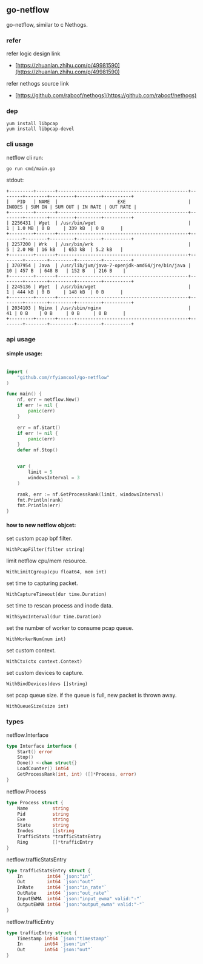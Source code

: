 ## go-netflow

go-netflow, similar to c Nethogs.

### refer

refer logic design link

- [https://zhuanlan.zhihu.com/p/49981590](https://zhuanlan.zhihu.com/p/49981590)

refer nethogs source link

- [https://github.com/raboof/nethogs](https://github.com/raboof/nethogs)

### dep

```
yum install libpcap
yum install libpcap-devel
```

### cli usage

netflow cli run:

```
go run cmd/main.go
```

stdout:

```text
+---------+-------+------------------------------------------------+--------+--------+---------+---------+----------+
|   PID   | NAME  |                      EXE                       | INODES | SUM IN | SUM OUT | IN RATE | OUT RATE |
+---------+-------+------------------------------------------------+--------+--------+---------+---------+----------+
| 2256431 | Wget  | /usr/bin/wget                                  |      1 | 1.0 MB | 0 B     | 339 kB  | 0 B      |
+---------+-------+------------------------------------------------+--------+--------+---------+---------+----------+
| 2257200 | Wrk   | /usr/bin/wrk                                   |      5 | 2.0 MB | 16 kB   | 653 kB  | 5.2 kB   |
+---------+-------+------------------------------------------------+--------+--------+---------+---------+----------+
| 3707954 | Java  | /usr/lib/jvm/java-7-openjdk-amd64/jre/bin/java |     10 | 457 B  | 648 B   | 152 B   | 216 B    |
+---------+-------+------------------------------------------------+--------+--------+---------+---------+----------+
| 2245136 | Wget  | /usr/bin/wget                                  |      1 | 444 kB | 0 B     | 148 kB  | 0 B      |
+---------+-------+------------------------------------------------+--------+--------+---------+---------+----------+
| 2034103 | Nginx | /usr/sbin/nginx                                |     41 | 0 B    | 0 B     | 0 B     | 0 B      |
+---------+-------+------------------------------------------------+--------+--------+---------+---------+----------+
```

### api usage

#### simple usage:

```go

import (
	"github.com/rfyiamcool/go-netflow"
)

func main() {
	nf, err = netflow.New()
	if err != nil {
		panic(err)
	}

	err = nf.Start()
	if err != nil {
		panic(err)
	}
	defer nf.Stop()


	var (
		limit = 5
		windowsInterval = 3
	)

	rank, err := nf.GetProcessRank(limit, windowsInterval)
	fmt.Println(rank)
	fmt.Println(err)
}
```

#### how to new netflow objcet:

set custom pcap bpf filter.

```
WithPcapFilter(filter string)
```

limit netflow cpu/mem resource.

```
WithLimitCgroup(cpu float64, mem int)
```

set time to capturing packet.

```
WithCaptureTimeout(dur time.Duration)
```

set time to rescan process and inode data.

```
WithSyncInterval(dur time.Duration)
```

set the number of worker to consume pcap queue.

```
WithWorkerNum(num int)
```

set custom context.

```
WithCtx(ctx context.Context)
```

set custom devices to capture.

```
WithBindDevices(devs []string)
```

set pcap queue size. if the queue is full, new packet is thrown away.

```
WithQueueSize(size int)
```

### types

netflow.Interface

```go
type Interface interface {
	Start() error
	Stop()
	Done() <-chan struct{}
	LoadCounter() int64
	GetProcessRank(int, int) ([]*Process, error)
}
```

netflow.Process

```go
type Process struct {
	Name         string
	Pid          string
	Exe          string
	State        string
	Inodes       []string
	TrafficStats *trafficStatsEntry
	Ring         []*trafficEntry
}
```

netflow.trafficStatsEntry

```go
type trafficStatsEntry struct {
	In         int64 `json:"in"`
	Out        int64 `json:"out"`
	InRate     int64 `json:"in_rate"`
	OutRate    int64 `json:"out_rate"`
	InputEWMA  int64 `json:"input_ewma" valid:"-"`
	OutputEWMA int64 `json:"output_ewma" valid:"-"`
}
```

netflow.trafficEntry

```go
type trafficEntry struct {
	Timestamp int64 `json:"timestamp"`
	In        int64 `json:"in"`
	Out       int64 `json:"out"`
}
```
